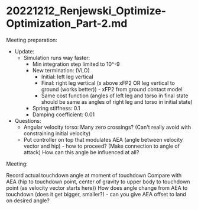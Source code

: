 # 20221212_Renjewski_Optimize-Optimization_Part-2.md

Meeting preparation:

- Update:
  - Simulation runs way faster:
    - Min integration step limited to 10^-9
    - New termination: (VLO)
      - Initial: left leg vertical
      - Final: right leg vertical (x above xFP2 OR leg vertical to ground (works better)) - xFP2 from ground contact model
      - Same cost function (angles of left leg and torso in final state should be same as angles of right leg and torso in initial state)
    - Spring stiffness: 0.1
    - Damping coefficient: 0.01
- Questions:
  - Angular velocity torso: Many zero crossings? (Can't really avoid with constraining initial velocity)
  - Put controller on top that modulates AEA (angle between velocity vector and hip) - how to proceed? (Make connection to angle of attack) How can this angle be influenced at all?

Meeting:

Record actual touchdown angle at moment of touchdown
Compare with AEA (hip to touchdown point, center of gravity to upper body to touchdown point (as velocity vector starts here))
How does angle change from AEA to touchdown (does it get bigger, smaller?) - can you give AEA offset to land on desired angle?
